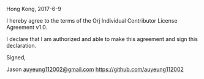 Hong Kong, 2017-6-9

I hereby agree to the terms of the Orj Individual Contributor License
Agreement v1.0.

I declare that I am authorized and able to make this agreement and sign this
declaration.

Signed,

Jason auyeung112002@gmail.com https://github.com/auyeung112002
